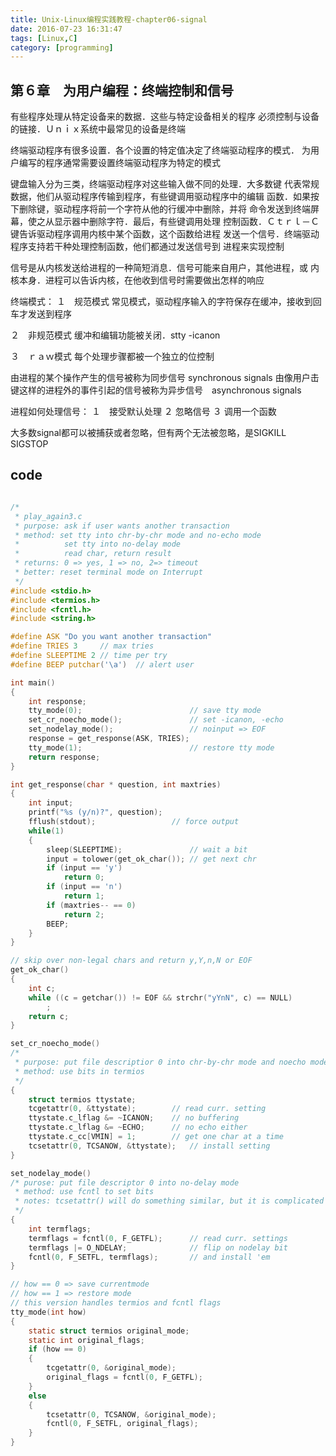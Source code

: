 ```yaml
---
title: Unix-Linux编程实践教程-chapter06-signal
date: 2016-07-23 16:31:47
tags: [Linux,C]
category: [programming]
---
```


## 第６章　为用户编程：终端控制和信号

有些程序处理从特定设备来的数据．这些与特定设备相关的程序
必须控制与设备的链接．Ｕｎｉｘ系统中最常见的设备是终端

终端驱动程序有很多设置．各个设置的特定值决定了终端驱动程序的模式．
为用户编写的程序通常需要设置终端驱动程序为特定的模式

键盘输入分为三类，终端驱动程序对这些输入做不同的处理．大多数键
代表常规数据，他们从驱动程序传输到程序，有些键调用驱动程序中的编辑
函数．如果按下删除键，驱动程序将前一个字符从他的行缓冲中删除，并将
命令发送到终端屏幕，使之从显示器中删除字符．最后，有些键调用处理
控制函数．Ｃｔｒｌ－Ｃ键告诉驱动程序调用内核中某个函数，这个函数给进程
发送一个信号．终端驱动程序支持若干种处理控制函数，他们都通过发送信号到
进程来实现控制

信号是从内核发送给进程的一种简短消息．信号可能来自用户，其他进程，或
内核本身．进程可以告诉内核，在他收到信号时需要做出怎样的响应

终端模式：
１　规范模式
    常见模式，驱动程序输入的字符保存在缓冲，接收到回车才发送到程序

２　非规范模式
    缓冲和编辑功能被关闭．stty -icanon

３　ｒａｗ模式
    每个处理步骤都被一个独立的位控制

由进程的某个操作产生的信号被称为同步信号 synchronous signals
由像用户击键这样的进程外的事件引起的信号被称为异步信号　asynchronous signals

进程如何处理信号：
１　接受默认处理
２  忽略信号
３  调用一个函数

大多数signal都可以被捕获或者忽略，但有两个无法被忽略，是SIGKILL SIGSTOP

## code

``` c

/*
 * play_again3.c
 * purpose: ask if user wants another transaction
 * method: set tty into chr-by-chr mode and no-echo mode
 *          set tty into no-delay mode
 *          read char, return result
 * returns: 0 => yes, 1 => no, 2=> timeout
 * better: reset terminal mode on Interrupt
 */
#include <stdio.h>
#include <termios.h>
#include <fcntl.h>
#include <string.h>

#define ASK "Do you want another transaction"
#define TRIES 3     // max tries
#define SLEEPTIME 2 // time per try
#define BEEP putchar('\a')  // alert user

int main()
{
    int response;
    tty_mode(0);                        // save tty mode
    set_cr_noecho_mode();               // set -icanon, -echo
    set_nodelay_mode();                 // noinput => EOF
    response = get_response(ASK, TRIES);
    tty_mode(1);                        // restore tty mode
    return response;
}

int get_response(char * question, int maxtries)
{
    int input;
    printf("%s (y/n)?", question);
    fflush(stdout);                 // force output
    while(1)
    {
        sleep(SLEEPTIME);               // wait a bit
        input = tolower(get_ok_char()); // get next chr
        if (input == 'y')
            return 0;
        if (input == 'n')
            return 1;
        if (maxtries-- == 0)
            return 2;
        BEEP;
    }
}

// skip over non-legal chars and return y,Y,n,N or EOF
get_ok_char()
{
    int c;
    while ((c = getchar()) != EOF && strchr("yYnN", c) == NULL)
        ;
    return c;
}

set_cr_noecho_mode()
/*
 * purpose: put file descriptior 0 into chr-by-chr mode and noecho mode
 * method: use bits in termios
 */
{
    struct termios ttystate;
    tcgetattr(0, &ttystate);        // read curr. setting
    ttystate.c_lflag &= ~ICANON;    // no buffering
    ttystate.c_lflag &= ~ECHO;      // no echo either
    ttystate.c_cc[VMIN] = 1;        // get one char at a time
    tcsetattr(0, TCSANOW, &ttystate);   // install setting
}

set_nodelay_mode()
/* purose: put file descriptor 0 into no-delay mode
 * method: use fcntl to set bits
 * notes: tcsetattr() will do something similar, but it is complicated
 */
{
    int termflags;
    termflags = fcntl(0, F_GETFL);      // read curr. settings
    termflags |= O_NDELAY;              // flip on nodelay bit
    fcntl(0, F_SETFL, termflags);       // and install 'em
}

// how == 0 => save currentmode
// how == 1 => restore mode
// this version handles termios and fcntl flags
tty_mode(int how)
{
    static struct termios original_mode;
    static int original_flags;
    if (how == 0)
    {
        tcgetattr(0, &original_mode);
        original_flags = fcntl(0, F_GETFL);
    }
    else
    {
        tcsetattr(0, TCSANOW, &original_mode);
        fcntl(0, F_SETFL, original_flags);
    }
}
```
